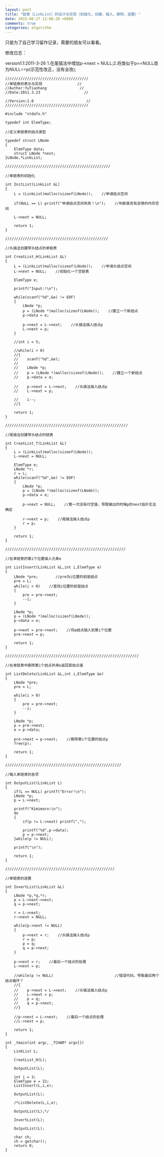 ```yaml
---
layout: post
title: "链表（LinkList）的设计与实现（初始化，创建，插入，删除，逆置）"
date: 2015-06-27 12:08:20 +0800
comments: true
categories: algorithm
---
```


只是为了自己学习留作记录，需要的朋友可以看看。

修改日志：

version1.1:2011-3-26 1.在尾插法中增加p->next = NULL;2.将类似于p==NULL改为NULL==p(示范性改正，没有全改);

	//////////////////////////////////////
	//单链表的表示与实现                //
	//Author:YuTianhang               //
	//Date:2011.3.23                    //
	
	//Version:1.0                        //
	//////////////////////////////////////
	
	#include "stdafx.h"
	
	typedef int ElemType;
	
	//定义单链表的结点类型
	
	typedef struct LNode
	{
	    ElemType data;
	    struct LNode *next;
	}LNode,*LinkList;
	
	////////////////////////////////////////////////
	
	//单链表的初始化
	
	int InitList(LinkList &L)
	{
	    L = (LinkList)malloc(sizeof(LNode));    //申请结点空间
	
	    if(NULL == L) printf("申请结点空间失败！\n");    //判断是否有足够的内存空间
	
	    L->next = NULL;
	
	    return 1;
	}
	
	///////////////////////////////////////////////
	
	//头插法创建带头结点的单链表
	
	int CreatList_H(LinkList &L)
	{
	    L = (LinkList)malloc(sizeof(LNode));    //申请头结点空间
	    L->next = NULL;    //初始化一个空链表
	
	    ElemType e;
	
	    printf("Input:!\n");
	
	    while(scanf("%d",&e) != EOF)
	    {
	        LNode *p;
	        p = (LNode *)malloc(sizeof(LNode));    //建立一个新结点
	        p->data = e;
	
	        p->next = L->next;    //头插法插入结点p
	        L->next = p;
	    }
	
	    //int i = 5;
	
	    //while(i > 0)
	    //{
	    //    scanf("%d",&e);
	    //   
	    //    LNode *p;
	    //    p = (LNode *)malloc(sizeof(LNode));    //建立一个新结点
	    //    p->data = e;
	
	    //    p->next = L->next;    //头插法插入结点p
	    //    L->next = p;
	
	    //    i--;
	    //}
	
	    return 1;
	}
	
	////////////////////////////////////////////////////////
	
	//尾插法创建带头结点的链表
	
	int CreatList_T(LinkList &L)
	{
	    L = (LinkList)malloc(sizeof(LNode));
	    L->next = NULL;
	
	    ElemType e;
	    LNode *r;
	    r = L;
	    while(scanf("%d",&e) != EOF)
	    {
	        LNode *p;
	        p = (LNode *)malloc(sizeof(LNode));
	        p->data = e;
	
	        p->next = NULL;    //第一次没有付空值，导致输出的时候p的next指针无法确定
	
	        r->next = p;    //尾插法插入结点p
	        r = p;
	    }
	
	    return 1;
	}
	
	///////////////////////////////////////////////////////
	
	//在单链表的第i个位置插入元素e
	
	int ListInsert(LinkList &L,int i,ElemType e)
	{
	    LNode *pre;        //pre为i位置的前驱结点
	    pre = L;
	    while(i > 0)    //查找i位置的前驱结点
	    {
	        pre = pre->next;
	        --i;
	    }
	
	    LNode *p;
	    p = (LNode *)malloc(sizeof(LNode));
	    p->data = e;
	
	    p->next = pre->next;    //将p结点插入到第i个位置
	    pre->next = p;
	
	    return 1;
	}
	
	/////////////////////////////////////////////////////////////
	
	//在单链表中删除第i个结点并用e返回其结点值
	
	int ListDelete(LinkList &L,int i,ElemType &e)
	{
	    LNode *pre;
	    pre = L;
	
	    while(i > 0)
	    {
	        pre = pre->next;
	        --i;
	    }
	
	    LNode *p;
	    p = pre->next;
	    e = p->data;
	
	    pre->next = p->next;    //删除第i个位置的结点p
	    free(p);
	
	    return 1;
	}
	
	/////////////////////////////////////////////////////
	
	//输入单链表的各项
	
	int OutputList(LinkList L)
	{
	    if(L == NULL) printf("Error!\n");
	    LNode *p;
	    p = L->next;
	
	    printf("Kimimaro:\n");
	    do
	    {
	        if(p != L->next) printf(",");
	
	        printf("%d",p->data);
	        p = p->next;
	    }while(p != NULL);
	
	    printf("\n");
	
	    return 1;
	}
	
	//////////////////////////////////////////////////
	
	//单链表的逆置
	
	int InvertList(LinkList &L)
	{
	    LNode *p,*q,*r;
	    p = L->next->next;
	    q = p->next;
	
	    r = L->next;
	    r->next = NULL;
	
	    while(p->next != NULL)
	    {
	        p->next = r;    //头插法插入结点p
	        r = p;
	        p = q;
	        q = p->next;
	    }
	
	    p->next = r;    //最后一个结点的处理
	    L->next = p;
	
	    //while(p != NULL)                            //错误代码，导致最后两个结点循环？
	    //{
	    //    p->next = L->next;    //头插法插入结点p
	    //    L->next = p;
	    //    p = q;
	    //    q = p->next;
	    //}
	
	    //p->next = L->next;    //最后一个结点的处理
	    //L->next = p;
	
	    return 1;
	}
	
	int _tmain(int argc, _TCHAR* argv[])
	{
	    LinkList L;
	
	    CreatList_H(L);
	
	    OutputList(L);
	
	    int i = 3;
	    ElemType e = 22;
	    ListInsert(L,i,e);
	
	    OutputList(L);
	
	    /*ListDelete(L,i,e);
	
	    OutputList(L);*/
	
	    InvertList(L);
	
	    OutputList(L);
	
	    char ch;
	    ch = getchar();
	    return 0;
	}